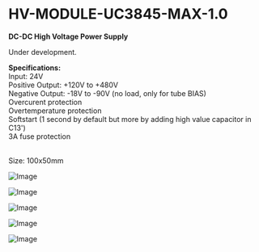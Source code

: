 # HV-MODULE-UC3845-MAX-1.0

<b>DC-DC High Voltage Power Supply</b>

Under development.

<b>Specifications:</b><br>
Input: 24V<br>
Positive Output: +120V to +480V<br>
Negative Output: -18V to -90V (no load, only for tube BIAS)<br>
Overcurent protection<br>
Overtemperature protection<br>
Softstart (1 second by default but more by adding high value capacitor in C13')<br>
3A fuse protection<br>
<br>

Size: 100x50mm


![Image](https://github.com/user-attachments/assets/211c8fec-3e6f-4ff0-ad37-7f3bd0080ba2)

![Image](https://github.com/user-attachments/assets/8b137102-9926-4264-ac1b-cfc2046d4569)

![Image](https://github.com/user-attachments/assets/bcb6b8e1-204b-43f5-8d4e-6cdfe0cc7e57)

![Image](https://github.com/user-attachments/assets/3fa10370-3305-4584-8a92-b20d29d7759c)

![Image](https://github.com/user-attachments/assets/6f832a9f-015d-4b5d-9e98-8ba5919f2a31)



